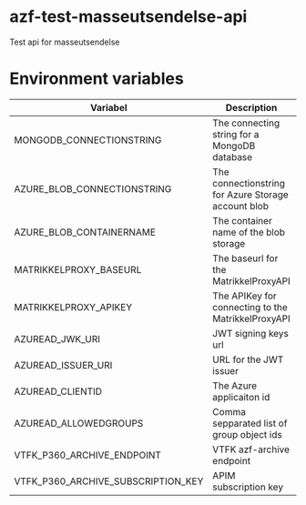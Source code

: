 # azf-test-masseutsendelse-api
Test api for masseutsendelse

# Environment variables
| Variabel | Description | Example |
|---|---|---|
| MONGODB_CONNECTIONSTRING | The connecting string for a MongoDB database | mongodb+srv://**[account]**:**[password]**@[clustername]/masseutsendelse?retryWrites=true&w=majority
| AZURE_BLOB_CONNECTIONSTRING | The connectionstring for Azure Storage account blob | DefaultEndpointsProtocol=https;AccountName=[AccountName];AccountKey=[AccountKey];EndpointSuffix=core.windows.net
| AZURE_BLOB_CONTAINERNAME | The container name of the blob storage | blobs
| MATRIKKELPROXY_BASEURL | The baseurl for the MatrikkelProxyAPI | https://**[url]**:**[port]**/ (Must end with slash)
| MATRIKKELPROXY_APIKEY | The APIKey for connecting to the MatrikkelProxyAPI | APIKey
| AZUREAD_JWK_URI | JWT signing keys url | https://login.microsoftonline.com/**[TenantId]**/discovery/v2.0/keys"
| AZUREAD_ISSUER_URI | URL for the JWT issuer | https://sts.windows.net/**[TenantId]**/
| AZUREAD_CLIENTID | The Azure applicaiton id | 0e1e9f89-d80a-4e3b-b5be-5d8cd9a9ca5c
| AZUREAD_ALLOWEDGROUPS | Comma sepparated list of group object ids | bf9f0fb9-47c8-474d-be11-354a41a9f16f, b519ee09-6259-4459-8ead-a3e7afaaf018
| VTFK_P360_ARCHIVE_ENDPOINT | VTFK azf-archive endpoint | https://[FQDN]/archive/v1/
| VTFK_P360_ARCHIVE_SUBSCRIPTION_KEY | APIM subscription key | [GUID]
